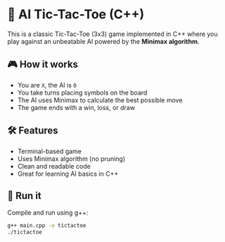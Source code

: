 # 🧠 AI Tic-Tac-Toe (C++)

This is a classic Tic-Tac-Toe (3x3) game implemented in C++ where you play against an unbeatable AI powered by the **Minimax algorithm**.

## 🎮 How it works

- You are `X`, the AI is `O`
- You take turns placing symbols on the board
- The AI uses Minimax to calculate the best possible move
- The game ends with a win, loss, or draw

## 🛠️ Features

- Terminal-based game
- Uses Minimax algorithm (no pruning)
- Clean and readable code
- Great for learning AI basics in C++

## 🚀 Run it

Compile and run using g++:
```bash
g++ main.cpp -o tictactoe
./tictactoe
